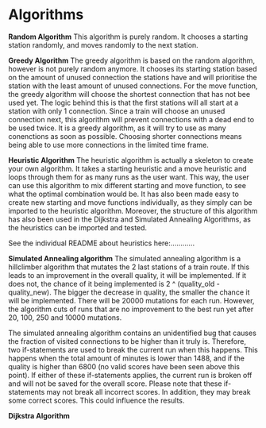 # Algorithms

**Random Algorithm**
This algorithm is purely random. It chooses a starting station randomly, and moves randomly to the next station. 

**Greedy Algorithm**
The greedy algorithm is based on the random algorithm, however is not purely random anymore. It chooses its starting station based on the amount of unused connection the stations have and will prioritise the station with the least amount of unused connections. For the move function, the greedy algorithm will choose the shortest connection that has not bee used yet.
The logic behind this is that the first stations will all start at a station with only 1 connection. Since a train will choose an unused connection next, this algorithm will prevent connections with a dead end to be used twice. It is a greedy algorithm, as it will try to use as many conenctions as soon as possible. Choosing shorter connections means being able to use more connections in the limited time frame.

**Heuristic Algorithm**
The heuristic algorithm is actually a skeleton to create your own algorithm. It takes a starting heuristic and a move heuristic and loops through them for as many runs as the user want. This way, the user can use this algorithm to mix different starting and move function, to see what the optimal combination would be. It has also been made easy to create new starting and move functions individually, as they simply can be imported to the heuristic algorithm. Moreover, the structure of this algorithm has also been used in the Dijkstra and Simulated Annealing Algorithms, as the heuristics can be imported and tested. 

See the individual README about heuristics here:............

**Simulated Annealing algorithm**
The simulated annealing algorithm is a hillclimber algorithm that mutates the 2 last stations
of a train route. If this leads to an improvement in the overall quality, it will be implemented. If it
does not, the chance of it being implemented is 2 ^ (quality_old - quality_new). The bigger the
decrease in quality, the smaller the chance it will be implemented. There will be 20000 mutations for each run.
However, the algorithm cuts of runs that are no improvement to the best run yet after 20, 100, 250 and 10000
mutations.

The simulated annealing algorithm contains an unidentified bug that causes the fraction of visited
connections to be higher than it truly is. Therefore, two if-statements are used to break the current
run when this happens. This happens when the total amount of minutes is lower than 1488, and if the
quality is higher than 6800 (no valid scores have been seen above this point). If either of these
if-statements applies, the current run is broken off and will not be saved for the overall score.
Please note that these if-statements may not break all incorrect scores. In addition, they may break some
correct scores. This could influence the results.

**Dijkstra Algorithm**
